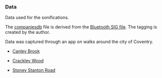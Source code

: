 ### Data

Data used for the sonifications. 

The [companiesdb](companiesdb.csv) file is derived from the [Bluetooth SIG file](https://www.bluetooth.com/specifications/assigned-numbers/company-identifiers/). The tagging is created by the author. 

Data was captured through an app on walks around the city of Coventry. 

*  [Canley Brook](canleybrook)

*  [Crackley Wood](crackley)

*  [Stoney Stanton Road](stony_stanton)


